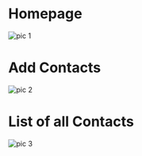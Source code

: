 # Homepage
![pic 1](https://user-images.githubusercontent.com/53256465/155990256-31026bf3-1d19-4558-b917-49d6014cbcb5.PNG)
# Add Contacts
![pic 2](https://user-images.githubusercontent.com/53256465/155990401-d6e7feed-6eb3-4a64-8b26-0ff63c757782.PNG)
# List of all Contacts
![pic 3](https://user-images.githubusercontent.com/53256465/155990626-7eced546-0901-4961-802d-7ea9510adeae.PNG)
